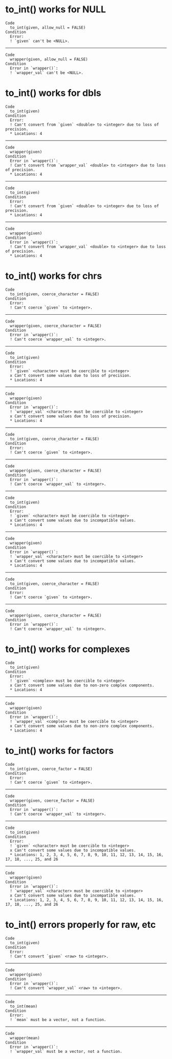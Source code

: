 # to_int() works for NULL

    Code
      to_int(given, allow_null = FALSE)
    Condition
      Error:
      ! `given` can't be <NULL>.

---

    Code
      wrapper(given, allow_null = FALSE)
    Condition
      Error in `wrapper()`:
      ! `wrapper_val` can't be <NULL>.

# to_int() works for dbls

    Code
      to_int(given)
    Condition
      Error:
      ! Can't convert from `given` <double> to <integer> due to loss of precision.
      * Locations: 4

---

    Code
      wrapper(given)
    Condition
      Error in `wrapper()`:
      ! Can't convert from `wrapper_val` <double> to <integer> due to loss of precision.
      * Locations: 4

---

    Code
      to_int(given)
    Condition
      Error:
      ! Can't convert from `given` <double> to <integer> due to loss of precision.
      * Locations: 4

---

    Code
      wrapper(given)
    Condition
      Error in `wrapper()`:
      ! Can't convert from `wrapper_val` <double> to <integer> due to loss of precision.
      * Locations: 4

# to_int() works for chrs

    Code
      to_int(given, coerce_character = FALSE)
    Condition
      Error:
      ! Can't coerce `given` to <integer>.

---

    Code
      wrapper(given, coerce_character = FALSE)
    Condition
      Error in `wrapper()`:
      ! Can't coerce `wrapper_val` to <integer>.

---

    Code
      to_int(given)
    Condition
      Error:
      ! `given` <character> must be coercible to <integer>
      x Can't convert some values due to loss of precision.
      * Locations: 4

---

    Code
      wrapper(given)
    Condition
      Error in `wrapper()`:
      ! `wrapper_val` <character> must be coercible to <integer>
      x Can't convert some values due to loss of precision.
      * Locations: 4

---

    Code
      to_int(given, coerce_character = FALSE)
    Condition
      Error:
      ! Can't coerce `given` to <integer>.

---

    Code
      wrapper(given, coerce_character = FALSE)
    Condition
      Error in `wrapper()`:
      ! Can't coerce `wrapper_val` to <integer>.

---

    Code
      to_int(given)
    Condition
      Error:
      ! `given` <character> must be coercible to <integer>
      x Can't convert some values due to incompatible values.
      * Locations: 4

---

    Code
      wrapper(given)
    Condition
      Error in `wrapper()`:
      ! `wrapper_val` <character> must be coercible to <integer>
      x Can't convert some values due to incompatible values.
      * Locations: 4

---

    Code
      to_int(given, coerce_character = FALSE)
    Condition
      Error:
      ! Can't coerce `given` to <integer>.

---

    Code
      wrapper(given, coerce_character = FALSE)
    Condition
      Error in `wrapper()`:
      ! Can't coerce `wrapper_val` to <integer>.

# to_int() works for complexes

    Code
      to_int(given)
    Condition
      Error:
      ! `given` <complex> must be coercible to <integer>
      x Can't convert some values due to non-zero complex components.
      * Locations: 4

---

    Code
      wrapper(given)
    Condition
      Error in `wrapper()`:
      ! `wrapper_val` <complex> must be coercible to <integer>
      x Can't convert some values due to non-zero complex components.
      * Locations: 4

# to_int() works for factors

    Code
      to_int(given, coerce_factor = FALSE)
    Condition
      Error:
      ! Can't coerce `given` to <integer>.

---

    Code
      wrapper(given, coerce_factor = FALSE)
    Condition
      Error in `wrapper()`:
      ! Can't coerce `wrapper_val` to <integer>.

---

    Code
      to_int(given)
    Condition
      Error:
      ! `given` <character> must be coercible to <integer>
      x Can't convert some values due to incompatible values.
      * Locations: 1, 2, 3, 4, 5, 6, 7, 8, 9, 10, 11, 12, 13, 14, 15, 16, 17, 18, ..., 25, and 26

---

    Code
      wrapper(given)
    Condition
      Error in `wrapper()`:
      ! `wrapper_val` <character> must be coercible to <integer>
      x Can't convert some values due to incompatible values.
      * Locations: 1, 2, 3, 4, 5, 6, 7, 8, 9, 10, 11, 12, 13, 14, 15, 16, 17, 18, ..., 25, and 26

# to_int() errors properly for raw, etc

    Code
      to_int(given)
    Condition
      Error:
      ! Can't convert `given` <raw> to <integer>.

---

    Code
      wrapper(given)
    Condition
      Error in `wrapper()`:
      ! Can't convert `wrapper_val` <raw> to <integer>.

---

    Code
      to_int(mean)
    Condition
      Error:
      ! `mean` must be a vector, not a function.

---

    Code
      wrapper(mean)
    Condition
      Error in `wrapper()`:
      ! `wrapper_val` must be a vector, not a function.

